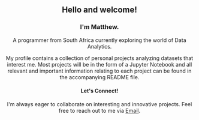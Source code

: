 <h2 align="center">Hello and welcome!</h2>

<h3 align="center">I'm Matthew.</h3>
<p align="center">A programmer from South Africa currently exploring the world of Data Analytics.</p>


<p align="center">My profile contains a collection of personal projects analyzing datasets that interest me.
Most projects will be in the form of a Jupyter Notebook and all relevant and important information relating to each project can be found in the accompanying README file.</p>

<h4 align="center">Let's Connect! </h4>
<p align="center">I'm always eager to collaborate on interesting and innovative projects. Feel free to reach out to me via <a href="mailto:jupiterdevlog@gmail.com" target ="_blank">Email</a>.</p>
